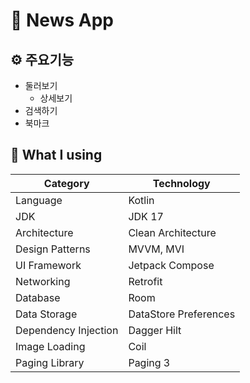 # 📰 News App
## ⚙️ 주요기능
  - 둘러보기
    - 상세보기
  - 검색하기
  - 북마크 


## 🐬 What I using  
|Category|Technology|
|---|---|
|Language|Kotlin|
|JDK|JDK 17|
|Architecture|Clean Architecture|
|Design Patterns|MVVM, MVI|
|UI Framework|Jetpack Compose
|Networking|Retrofit|
|Database|Room|
|Data Storage|DataStore Preferences|
|Dependency Injection|Dagger Hilt|
|Image Loading|Coil|
|Paging Library|Paging 3|
